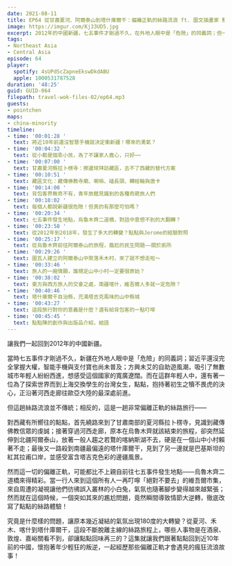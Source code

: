 ```yaml
---
date: 2021-08-11
title: EP64 從甘肅夏河、阿爾泰山到塔什庫爾干：偏離正軌的絲路流浪 ft. 圖文插畫家 點點陳
image: https://imgur.com/Kj33UD5.jpg
excerpt: 2012年的中國新疆，七五事件才剛過不久，在外地人眼中是「危險」的同義詞；但一位台灣女生點點，抱持著初生之犢不畏虎的決心，走上了一段不斷偏離正軌的旅程。從夏河、禾木、喀什到塔什庫爾干，哪些人事物是在酒泉、敦煌、嘉峪關看不到，卻讓點點回味再三的？這集就讓我們跟著點點回到近10年前的中國，一起經歷那些瘋狂的流浪故事！
tags:
- Northeast Asia
- Central Asia
episode: 64
player:
  spotify: 4sUPdScZapneEkswDkdABU
  apple: 1000531787528
duration: '48:25'
guid: GUID-064
filepath: travel-wok-files-02/ep64.mp3
guests:
- pointchen
maps:
- china-minority
timeline:
- time: '00:01:28 '
  text: 將近10年前還沒智慧手機就決定衝新疆！哪來的勇氣？
- time: '00:04:32 '
  text: 從小都是個乖小孩，為了不讓家人擔心，只好⋯⋯
- time: '00:07:00 '
  text: 甘肅夏河縣拉卜楞寺：擦邊球拜訪藏區，去不了西藏的替代方案
- time: '00:10:51 '
  text: 藏區文化：藏傳佛教寺廟、喇嘛、磕長頭、轉經輪與唐卡
- time: '00:14:00 '
  text: 背包客界無奇不有，青年旅館見識到的各種奇葩旅人們
- time: '00:18:02 '
  text: 每個人都說新疆很危險！但真的有那麼可怕嗎？
- time: '00:20:34 '
  text: 七五事件發生地點，烏魯木齊二道橋，對話中意想不到的大翻轉？
- time: '00:23:58 '
  text: 從2012年到2018年，發生了多大的轉變？點點與Jerome的經驗對照
- time: '00:25:17 '
  text: 從烏魯木齊前往阿爾泰山的旅程，尷尬的民生問題——關於廁所
- time: '00:29:26 '
  text: 圖瓦人建立的阿爾泰山中聚落禾木村，來了就不想走啦～
- time: '00:33:46 '
  text: 旅人的一廂情願，誰規定山中小村一定要很原始？
- time: '00:38:02 '
  text: 東方與西方旅人的交會之處，南疆喀什，維吾爾人多就一定危險？
- time: '00:40:46 '
  text: 塔什庫爾干自治縣，充滿塔吉克風味的山中縣城
- time: '00:43:27 '
  text: 這段旅行對你的意義是什麼？還有給背包客的一點叮嚀
- time: '00:45:45 '
  text: 點點陳的創作與出版品介紹，結語
---
```


讓我們一起回到2012年的中國新疆。

當時七五事件才剛過不久，新疆在外地人眼中是「危險」的同義詞；習近平還沒完全掌握大權，智能手機與支付寶也尚未普及；方興未艾的自助遊風潮，吸引了無數城市年輕人紛紛西進，想感受這個國家的寬廣遼闊。而在這群年輕人中，還有著一位為了探索世界而到上海交換學生的台灣女生，點點，抱持著初生之犢不畏虎的決心，正沿著河西走廊往歐亞大陸的最深處前進。

但這趟絲路流浪並不傳統；相反的，這是一趟非常偏離正軌的絲路旅行——

對西藏有所嚮往的點點，首先繞路來到了甘肅南部的夏河縣拉卜楞寺，見識到藏傳佛教信眾的虔誠；接著穿過河西走廊，原本在烏魯木齊就該結束的旅程，卻突然延伸到北疆阿爾泰山，放著一般人趨之若鶩的喀納斯湖不去，硬是在一個山中小村賴著不走；最後又一路殺到南疆最偏遠的塔什庫爾干，見到了另一邊就是巴基斯坦的紅其拉甫口岸，並感受富含塔吉克色彩的邊疆風景。

然而這一切的偏離正軌，可能都比不上親自前往七五事件發生地點——烏魯木齊二道橋來得精彩。當一行人來到這個所有人一再叮嚀「絕對不要去」的維吾爾市集，來自周遭的凝視讓他們彷彿誤入叢林的小白兔，氣氛也隨著腳步變得越來越緊張；然而就在這個時候，一個突如其來的尷尬問題，竟然瞬間導致情節大逆轉，徹底改寫了點點的絲路體驗！

究竟是什麼樣的問題，讓原本幾近凝結的氣氛出現180度的大轉變？從夏河、禾木、喀什到塔什庫爾干，這段不斷脫離主線的絲路旅程上，哪些人事物是在酒泉、敦煌、嘉峪關看不到，卻讓點點回味再三的？這集就讓我們跟著點點回到近10年前的中國，懷抱著年少輕狂的叛逆，一起經歷那些偏離正軌才會遇見的瘋狂流浪故事！

